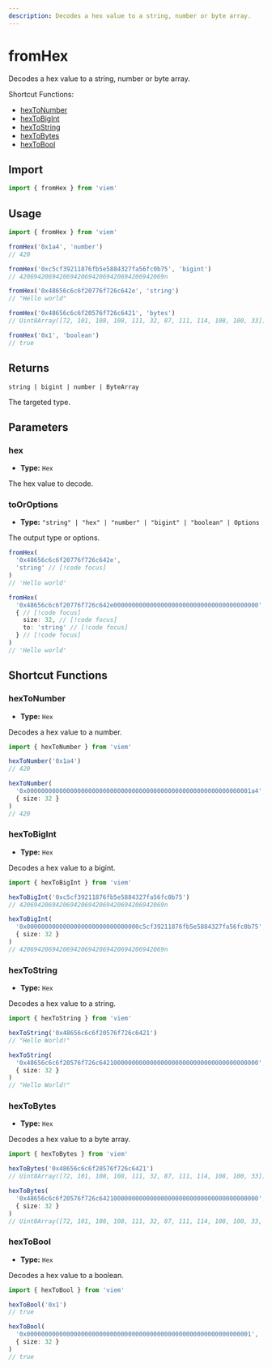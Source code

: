 ```yaml
---
description: Decodes a hex value to a string, number or byte array.
---
```


# fromHex

Decodes a hex value to a string, number or byte array.

Shortcut Functions:

- [hexToNumber](#hextonumber)
- [hexToBigInt](#hextobigint)
- [hexToString](#hextostring)
- [hexToBytes](#hextobytes)
- [hexToBool](#hextobool)

## Import

```ts
import { fromHex } from 'viem'
```

## Usage

```ts
import { fromHex } from 'viem'

fromHex('0x1a4', 'number')
// 420

fromHex('0xc5cf39211876fb5e5884327fa56fc0b75', 'bigint')
// 4206942069420694206942069420694206942069n

fromHex('0x48656c6c6f20776f726c642e', 'string')
// "Hello world"

fromHex('0x48656c6c6f20576f726c6421', 'bytes')
// Uint8Array([72, 101, 108, 108, 111, 32, 87, 111, 114, 108, 100, 33])

fromHex('0x1', 'boolean')
// true
```

## Returns

`string | bigint | number | ByteArray`

The targeted type.

## Parameters

### hex

- **Type:** `Hex`

The hex value to decode.

### toOrOptions

- **Type:** `"string" | "hex" | "number" | "bigint" | "boolean" | Options`

The output type or options.

```ts 
fromHex(
  '0x48656c6c6f20776f726c642e', 
  'string' // [!code focus]
)
// 'Hello world'
```

```ts 
fromHex(
  '0x48656c6c6f20776f726c642e0000000000000000000000000000000000000000', 
  { // [!code focus]
    size: 32, // [!code focus]
    to: 'string' // [!code focus]
  } // [!code focus]
)
// 'Hello world'
```

## Shortcut Functions

### hexToNumber

- **Type:** `Hex`

Decodes a hex value to a number.

```ts
import { hexToNumber } from 'viem'

hexToNumber('0x1a4')
// 420

hexToNumber(
  '0x00000000000000000000000000000000000000000000000000000000000001a4', 
  { size: 32 }
)
// 420
```

### hexToBigInt

- **Type:** `Hex`

Decodes a hex value to a bigint.

```ts
import { hexToBigInt } from 'viem'

hexToBigInt('0xc5cf39211876fb5e5884327fa56fc0b75')
// 4206942069420694206942069420694206942069n

hexToBigInt(
  '0x0000000000000000000000000000000c5cf39211876fb5e5884327fa56fc0b75', 
  { size: 32 }
)
// 4206942069420694206942069420694206942069n
```

### hexToString

- **Type:** `Hex`

Decodes a hex value to a string.

```ts
import { hexToString } from 'viem'

hexToString('0x48656c6c6f20576f726c6421')
// "Hello World!"

hexToString(
  '0x48656c6c6f20576f726c64210000000000000000000000000000000000000000',
  { size: 32 }
)
// "Hello World!"
```

### hexToBytes

- **Type:** `Hex`

Decodes a hex value to a byte array.

```ts
import { hexToBytes } from 'viem'

hexToBytes('0x48656c6c6f20576f726c6421')
// Uint8Array([72, 101, 108, 108, 111, 32, 87, 111, 114, 108, 100, 33])

hexToBytes(
  '0x48656c6c6f20576f726c64210000000000000000000000000000000000000000',
  { size: 32 }
)
// Uint8Array([72, 101, 108, 108, 111, 32, 87, 111, 114, 108, 100, 33, 0, 0, 0, 0, 0, 0, 0, 0, 0, 0, 0, 0, 0, 0, 0, 0, 0, 0, 0, 0])
```

### hexToBool

- **Type:** `Hex`

Decodes a hex value to a boolean.

```ts
import { hexToBool } from 'viem'

hexToBool('0x1')
// true

hexToBool(
  '0x00000000000000000000000000000000000000000000000000000000000001',
  { size: 32 }
)
// true
```
